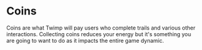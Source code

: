 # Coins

Coins are what Twimp will pay users who complete trails and various other interactions. Collecting coins reduces your energy but it's something you are going to want to do as it impacts the entire game dynamic.
